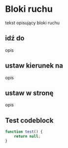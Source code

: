 # Bloki ruchu
tekst opisujący bloki ruchu

## idź do
opis

## ustaw kierunek na
opis

## ustaw w stronę
opis

## Test codeblock
```js
function test() {
	return null;
}
```